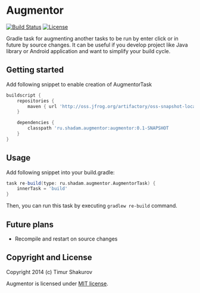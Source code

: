 Augmentor 
==============
[![Build Status](https://travis-ci.org/saladinkzn/augmentor.svg?branch=master)](https://travis-ci.org/saladinkzn/augmentor)
[![License](http://img.shields.io/badge/license-MIT-47b31f.svg)](#copyright-and-license)

Gradle task for augmenting another tasks to be run by enter click or in future by source changes. 
It can be useful if you develop project like Java library or Android application and want to simplify your build cycle.

Getting started
------------------
Add following snippet to enable creation of AugmentorTask
```groovy
buildscript {
	repositories {
        maven { url 'http://oss.jfrog.org/artifactory/oss-snapshot-local' }
	}

	dependencies {
        classpath 'ru.shadam.augmentor:augmentor:0.1-SNAPSHOT
	}
}
```

Usage
------------------
Add following snippet into your build.gradle:

```groovy
task re-build(type: ru.shadam.augmentor.AugmentorTask) {
	innerTask = 'build'
}
```

Then, you can run this task by executing `gradlew re-build` command.

Future plans
-------------------
* Recompile and restart on source changes

Copyright and License
----------------------

Copyright 2014 (c) Timur Shakurov

Augmentor is licensed under [MIT license](LICENSE).
